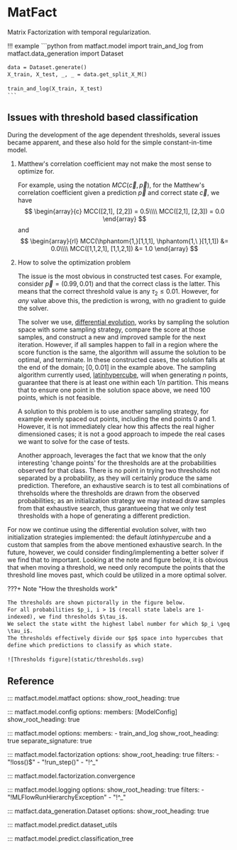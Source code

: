 # MatFact

Matrix Factorization with temporal regularization.

!!! example
    ```python
    from matfact.model import train_and_log
    from matfact.data_generation import Dataset
    
    data = Dataset.generate()
    X_train, X_test, _, _ = data.get_split_X_M()
    
    train_and_log(X_train, X_test)
    ```

## Issues with threshold based classification

During the development of the age dependent thresholds, several issues became apparent, and these also hold for the simple constant-in-time model.

1. Matthew's correlation coefficient may not make the most sense to optimize for.

    For example, using the notation $MCC(\vec{c}, \vec{p})$, for the Matthew's correlation coefficient given a prediction $\vec{p}$ and correct state $\vec{c}$, we have
    $$
    \begin{array}{c}
    MCC([2,1], [2,2]) = 0.5\\\\
    MCC([2,1], [2,3]) = 0.0
    \end{array}
    $$
    and
    $$
    \begin{array}{rl}
    MCC(\hphantom{1,}[1,1,1], \hphantom{1,\ }[1,1,1]) &= 0.0\\\\
    MCC([1,1,2,1], [1,1,2,1]) &= 1.0
    \end{array}
    $$

2. How to solve the optimization problem
   
    The issue is the most obvious in constructed test cases.
    For example, consider $\vec{p} = (0.99, 0.01)$ and that the correct class is the latter.
    This means that the correct threshold value is any $\tau_2 \leq 0.01$.
    However, for _any_ value above this, the prediction is wrong, with no gradient to guide the solver.
 
    The solver we use, [differential evolution](https://docs.scipy.org/doc/scipy/reference/generated/scipy.optimize.differential_evolution.html), works by sampling the solution space with some sampling strategy, compare the score at those samples, and construct a new and improved sample for the next iteration.
    However, if all samples happen to fall in a region where the score function is the same, the algorithm will assume the solution to be optimal, and terminate.
    In these constructed cases, the solution falls at the end of the domain; 
    $[0, 0.01]$ in the example above.
    The sampling algorithm currently used, [latinhypercube](https://docs.scipy.org/doc/scipy/reference/generated/scipy.stats.qmc.LatinHypercube.html#scipy.stats.qmc.LatinHypercube), will when generating $n$ points, guarantee that there is at least one within each $1/n$ partition.
    This means that to ensure one point in the solution space above, we need 100 points, which is not feasible.
 
    A solution to this problem is to use another sampling strategy, for example evenly spaced out points, including the end points 0 and 1.
    However, it is not immediately clear how this affects the real higher dimensioned cases;
    it is not a good approach to impede the real cases we want to solve for the case of tests.

    Another approach, leverages the fact that we know that the only interesting 'change points' for the thresholds are at the probabilities observed for that class.
    There is no point in trying two thresholds not separated by a probability, as they will certainly produce the same prediction.
    Therefore, an exhaustive search is to test all combinations of threhsolds where the thresholds are drawn from the observed probabilities;
    as an initialization strategy we may instead draw samples from that exhaustive search, thus garantueeing that we only test thresholds with a hope of generating a different prediction.

For now we continue using the differential evolution solver, with two initialization strategies implemented:
the default _latinhypercube_ and a custom that samples from the above mentioned exhaustive search.
In the future, however, we could consider finding/implementing a better solver if we find that to important.
Looking at the note and figure below, it is obvious that when moving a threshold, we need only recompute the points that the threshold line moves past, which could be utilized in a more optimal solver.

???+ Note "How the thresholds work"

    The thresholds are shown pictorally in the figure below.
    For all probabilities $p_i, i > 1$ (recall state labels are 1-indexed), we find thresholds $\tau_i$.
    We select the state witht the highest label number for which $p_i \geq \tau_i$.
    The thresholds effectively divide our $p$ space into hypercubes that define which predictions to classify as which state.

    ![Thresholds figure](static/thresholds.svg)

## Reference

::: matfact.model.matfact
    options:
      show_root_heading: true

::: matfact.model.config
    options:
      members: [ModelConfig]
      show_root_heading: true

::: matfact.model
    options:
      members: 
        - train_and_log
      show_root_heading: true
      separate_signature: true

::: matfact.model.factorization
    options:
      show_root_heading: true
      filters:
        - "!loss()$"
        - "!run_step()"
        - "!^_"

::: matfact.model.factorization.convergence

::: matfact.model.logging
    options:
      show_root_heading: true
      filters:
        - "!MLFlowRunHierarchyException"
        - "!^_"

::: matfact.data_generation.Dataset
    options:
      show_root_heading: true

::: matfact.model.predict.dataset_utils

::: matfact.model.predict.classification_tree